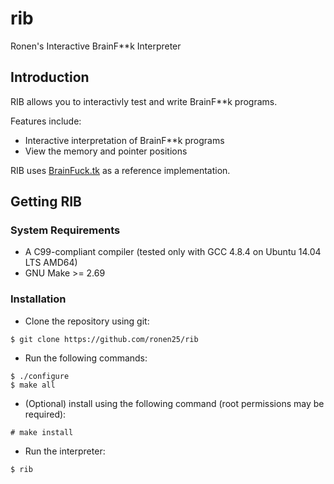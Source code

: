 # rib
Ronen's Interactive BrainF**k Interpreter

## Introduction
RIB allows you to interactivly test and write BrainF**k programs.

Features include:
- Interactive interpretation of BrainF**k programs
- View the memory and pointer positions

RIB uses [BrainFuck.tk](http://www.brainfuck.tk) as a reference implementation.

## Getting RIB
### System Requirements
- A C99-compliant compiler (tested only with GCC 4.8.4 on Ubuntu 14.04 LTS AMD64)
- GNU Make >= 2.69

### Installation

* Clone the repository using git:
```
$ git clone https://github.com/ronen25/rib
```
* Run the following commands:
```
$ ./configure
$ make all
```
* (Optional) install using the following command (root permissions may be required):
```
# make install
```
* Run the interpreter:
```
$ rib
```
